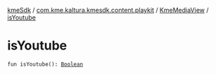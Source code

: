 [kmeSdk](../../index.md) / [com.kme.kaltura.kmesdk.content.playkit](../index.md) / [KmeMediaView](index.md) / [isYoutube](./is-youtube.md)

# isYoutube

`fun isYoutube(): `[`Boolean`](https://kotlinlang.org/api/latest/jvm/stdlib/kotlin/-boolean/index.html)